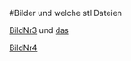 #Bilder und welche stl Dateien


[BildNr3](https://github.com/BadUwe/Pager/blob/main/3D%20Druck/Pager%20Deckel.stl) und [das](https://github.com/BadUwe/Pager/blob/main/3D%20Druck/Pager%20Geh%C3%A4use.stl)


[BildNr4](https://github.com/BadUwe/Pager/blob/main/3D%20Druck/Pager%20Komplett.stl)